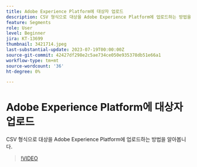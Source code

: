 ```yaml
---
title: Adobe Experience Platform에 대상자 업로드
description: CSV 형식으로 대상을 Adobe Experience Platform에 업로드하는 방법을 알아봅니다.
feature: Segments
role: User
level: Beginner
jira: KT-13699
thumbnail: 3421714.jpeg
last-substantial-update: 2023-07-19T00:00:00Z
source-git-commit: 42427df298e2c5ae734ce050e935378db51e66a1
workflow-type: tm+mt
source-wordcount: '36'
ht-degree: 0%

---
```



# Adobe Experience Platform에 대상자 업로드

CSV 형식으로 대상을 Adobe Experience Platform에 업로드하는 방법을 알아봅니다.

>[!VIDEO](https://video.tv.adobe.com/v/3421714/?learn=on)

